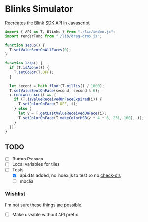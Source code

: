 # Blinks Simulator

Recreates the [Blink SDK API](https://move38.github.io/Blinks-SDK-Docs-EN/) in Javascript.

```javascript
import { API as T, Blinks } from "./lib/index.js";
import renderFunc from "./lib/drag-drop.js";

function setup() {
  T.setValueSentOnAllFaces(0);
}

function loop() {
  if (T.isAlone()) {
    T.setColor(T.OFF);
  }

  let second = Math.floor(T.millis() / 1000);
  T.setValueSentOnFace(second, second % 6);
  T.FOREACH_FACE(i => {
    if (T.isValueReceivedOnFaceExpired(i)) {
      T.setColorOnFace(T.OFF, i);
    } else {
      let v = T.getLastValueReceivedOnFace(i);
      T.setColorOnFace(T.makeColorHSB(v * 4 * 6, 255, 100), i);
    }
  });
}
```

## TODO
- [ ] Button Presses
- [ ] Local variables for tiles
- [ ] Tests
  - [x] api.d.ts added, no index.js to test so no [check-dts](https://github.com/ai/check-dts)
  - [ ] mocha

### Wishlist

I'm not sure these things are possible.

- [ ] Make useable without API prefix
